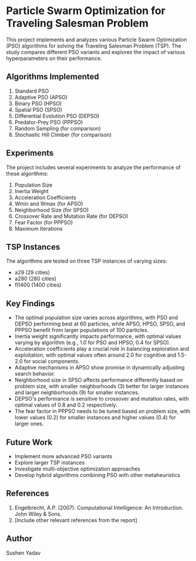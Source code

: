 # Particle Swarm Optimization for Traveling Salesman Problem

This project implements and analyzes various Particle Swarm Optimization (PSO) algorithms for solving the Traveling Salesman Problem (TSP). The study compares different PSO variants and explores the impact of various hyperparameters on their performance.

## Algorithms Implemented

1. Standard PSO
2. Adaptive PSO (APSO)
3. Binary PSO (HPSO)
4. Spatial PSO (SPSO)
5. Differential Evolution PSO (DEPSO)
6. Predator-Prey PSO (PPPSO)
7. Random Sampling (for comparison)
8. Stochastic Hill Climber (for comparison)

## Experiments

The project includes several experiments to analyze the performance of these algorithms:

1. Population Size
2. Inertia Weight
3. Acceleration Coefficients
4. Wmin and Wmax (for APSO)
5. Neighborhood Size (for SPSO)
6. Crossover Rate and Mutation Rate (for DEPSO)
7. Fear Factor (for PPPSO)
8. Maximum Iterations

## TSP Instances

The algorithms are tested on three TSP instances of varying sizes:

- a29 (29 cities)
- a280 (280 cities)
- fl1400 (1400 cities)

## Key Findings

- The optimal population size varies across algorithms, with PSO and DEPSO performing best at 60 particles, while APSO, HPSO, SPSO, and PPPSO benefit from larger populations of 100 particles.
- Inertia weight significantly impacts performance, with optimal values varying by algorithm (e.g., 1.0 for PSO and HPSO, 0.4 for SPSO).
- Acceleration coefficients play a crucial role in balancing exploration and exploitation, with optimal values often around 2.0 for cognitive and 1.5-2.0 for social components.
- Adaptive mechanisms in APSO show promise in dynamically adjusting search behavior.
- Neighborhood size in SPSO affects performance differently based on problem size, with smaller neighborhoods (3) better for larger instances and larger neighborhoods (9) for smaller instances.
- DEPSO's performance is sensitive to crossover and mutation rates, with optimal values of 0.8 and 0.2 respectively.
- The fear factor in PPPSO needs to be tuned based on problem size, with lower values (0.2) for smaller instances and higher values (0.4) for larger ones.



## Future Work

- Implement more advanced PSO variants
- Explore larger TSP instances
- Investigate multi-objective optimization approaches
- Develop hybrid algorithms combining PSO with other metaheuristics

## References

1. Engelbrecht, A.P. (2007). Computational Intelligence: An Introduction. John Wiley & Sons.
2. [Include other relevant references from the report]

## Author

Sushen Yadav

